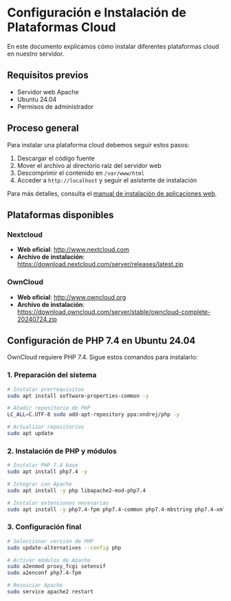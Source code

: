 # Configuración e Instalación de Plataformas Cloud

En este documento explicamos cómo instalar diferentes plataformas cloud en nuestro servidor.

## Requisitos previos

- Servidor web Apache
- Ubuntu 24.04
- Permisos de administrador

## Proceso general

Para instalar una plataforma cloud debemos seguir estos pasos:

1. Descargar el código fuente
2. Mover el archivo al directorio raíz del servidor web
3. Descomprimir el contenido en `/var/www/html`
4. Acceder a `http://localhost` y seguir el asistente de instalación

Para más detalles, consulta el [manual de instalación de aplicaciones web](installacio-aplicacions-web.md).

## Plataformas disponibles

### Nextcloud

- **Web oficial**: http://www.nextcloud.com
- **Archivo de instalación**: https://download.nextcloud.com/server/releases/latest.zip

### OwnCloud

- **Web oficial**: http://www.owncloud.org
- **Archivo de instalación**: https://download.owncloud.com/server/stable/owncloud-complete-20240724.zip

## Configuración de PHP 7.4 en Ubuntu 24.04

OwnCloud requiere PHP 7.4. Sigue estos comandos para instalarlo:

### 1. Preparación del sistema

```bash
# Instalar prerrequisitos
sudo apt install software-properties-common -y

# Añadir repositorio de PHP
LC_ALL=C.UTF-8 sudo add-apt-repository ppa:ondrej/php -y

# Actualizar repositorios
sudo apt update
```

### 2. Instalación de PHP y módulos

```bash
# Instalar PHP 7.4 base
sudo apt install php7.4 -y

# Integrar con Apache
sudo apt install -y php libapache2-mod-php7.4

# Instalar extensiones necesarias
sudo apt install -y php7.4-fpm php7.4-common php7.4-mbstring php7.4-xmlrpc php7.4-soap php7.4-gd php7.4-xml php7.4-intl php7.4-mysql php7.4-cli php7.4-ldap php7.4-zip php7.4-curl
```

### 3. Configuración final

```bash
# Seleccionar versión de PHP
sudo update-alternatives --config php

# Activar módulos de Apache
sudo a2enmod proxy_fcgi setenvif
sudo a2enconf php7.4-fpm

# Reiniciar Apache
sudo service apache2 restart
```